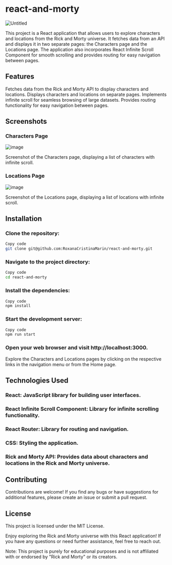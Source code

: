 # react-and-morty
![Untitled](https://github.com/RoxanaCristinaMarin/react-and-morty/assets/113606968/895314cf-c45b-4b0f-a035-61a190fcb52b)

This project is a React application that allows users to explore characters and locations from the Rick and Morty universe. It fetches data from an API and displays it in two separate pages: the Characters page and the Locations page. The application also incorporates React Infinite Scroll Component for smooth scrolling and provides routing for easy navigation between pages.

## Features

Fetches data from the Rick and Morty API to display characters and locations.
Displays characters and locations on separate pages.
Implements infinite scroll for seamless browsing of large datasets.
Provides routing functionality for easy navigation between pages.


## Screenshots

### Characters Page

![image](https://github.com/RoxanaCristinaMarin/react-and-morty/assets/113606968/00f96341-ce33-47c2-907a-4bd7a6b1282e)

Screenshot of the Characters page, displaying a list of characters with infinite scroll.

### Locations Page

![image](https://github.com/RoxanaCristinaMarin/react-and-morty/assets/113606968/910ced62-126e-42ab-8ee8-4bd28324f55e)

Screenshot of the Locations page, displaying a list of locations with infinite scroll.

## Installation

### Clone the repository:

```bash
Copy code
git clone git@github.com:RoxanaCristinaMarin/react-and-morty.git
```
### Navigate to the project directory:

```bash
Copy code
cd react-and-morty
```

### Install the dependencies:

```bash
Copy code
npm install
```
### Start the development server:

```bash
Copy code
npm run start
```
### Open your web browser and visit http://localhost:3000.

Explore the Characters and Locations pages by clicking on the respective links in the navigation menu or from the Home page.

## Technologies Used

### React: JavaScript library for building user interfaces.

### React Infinite Scroll Component: Library for infinite scrolling functionality.

### React Router: Library for routing and navigation.

### CSS: Styling the application.

### Rick and Morty API: Provides data about characters and locations in the Rick and Morty universe.

## Contributing
Contributions are welcome! If you find any bugs or have suggestions for additional features, please create an issue or submit a pull request.

## License
This project is licensed under the MIT License.

Enjoy exploring the Rick and Morty universe with this React application! If you have any questions or need further assistance, feel free to reach out.

Note: This project is purely for educational purposes and is not affiliated with or endorsed by "Rick and Morty" or its creators.
